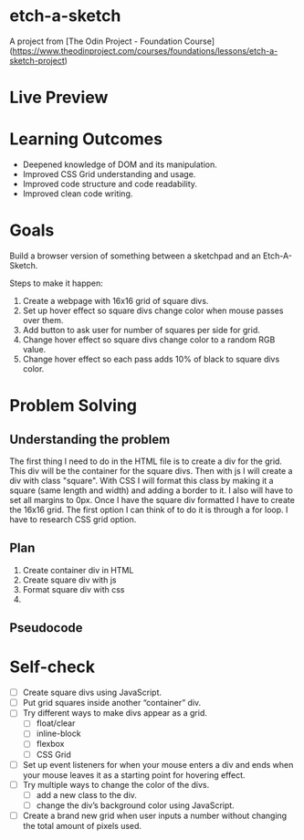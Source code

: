 # etch-a-sketch
A project from [The Odin Project - Foundation Course] (https://www.theodinproject.com/courses/foundations/lessons/etch-a-sketch-project)

# Live Preview

# Learning Outcomes
  - Deepened knowledge of DOM and its manipulation.
  - Improved CSS Grid understanding and usage.
  - Improved code structure and code readability.
  - Improved clean code writing.

# Goals
Build a browser version of something between a sketchpad and an Etch-A-Sketch.

Steps to make it happen:
  1. Create a webpage with 16x16 grid of square divs.
  2. Set up hover effect so square divs change color when mouse passes over them.
  3. Add button to ask user for number of squares per side for grid.
  4. Change hover effect so square divs change color to a random RGB value.
  5. Change hover effect so each pass adds 10% of black to square divs color.

# Problem Solving
## Understanding the problem
The first thing I need to do in the HTML file is to create a div for the grid. This div will be the container for the square divs. 
Then with js I will create a div with class "square". 
With CSS I will format this class by making it a square (same length and width) and adding a border to it. I also will have to set all margins to 0px. 
Once I have the square div formatted I have to create the 16x16 grid. 
The first option I can think of to do it is through a for loop.
I have to research CSS grid option.

## Plan
  1. Create container div in HTML
  2. Create square div with js
  3. Format square div with css
  4. 

## Pseudocode


# Self-check
- [ ] Create square divs using JavaScript.
- [ ] Put grid squares inside another “container” div.
- [ ] Try different ways to make divs appear as a grid.
    - [ ] float/clear
    - [ ] inline-block
    - [ ] flexbox
    - [ ] CSS Grid
- [ ] Set up event listeners for when your mouse enters a div and ends when your mouse leaves it as a starting point for hovering effect.
- [ ] Try multiple ways to change the color of the divs.
    - [ ] add a new class to the div.
    - [ ] change the div’s background color using JavaScript.
- [ ] Create a brand new grid when user inputs a number without changing the total amount of pixels used.